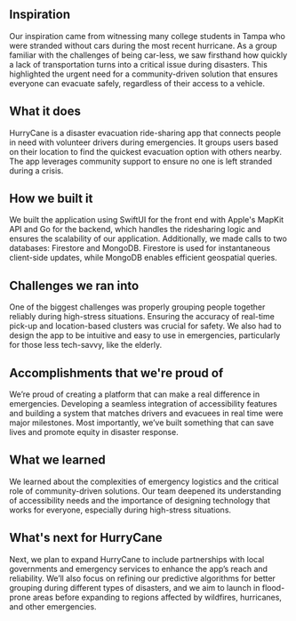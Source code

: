 ## Inspiration

Our inspiration came from witnessing many college students in Tampa who were stranded without cars during the most recent hurricane. As a group familiar with the challenges of being car-less, we saw firsthand how quickly a lack of transportation turns into a critical issue during disasters. This highlighted the urgent need for a community-driven solution that ensures everyone can evacuate safely, regardless of their access to a vehicle.

## What it does

HurryCane is a disaster evacuation ride-sharing app that connects people in need with volunteer drivers during emergencies. It groups users based on their location to find the quickest evacuation option with others nearby. The app leverages community support to ensure no one is left stranded during a crisis.

## How we built it

We built the application using SwiftUI for the front end with Apple's MapKit API and Go for the backend, which handles the ridesharing logic and ensures the scalability of our application. Additionally, we made calls to two databases: Firestore and MongoDB. Firestore is used for instantaneous client-side updates, while MongoDB enables efficient geospatial queries.

## Challenges we ran into

One of the biggest challenges was properly grouping people together reliably during high-stress situations. Ensuring the accuracy of real-time pick-up and location-based clusters was crucial for safety. We also had to design the app to be intuitive and easy to use in emergencies, particularly for those less tech-savvy, like the elderly.

## Accomplishments that we're proud of

We’re proud of creating a platform that can make a real difference in emergencies. Developing a seamless integration of accessibility features and building a system that matches drivers and evacuees in real time were major milestones. Most importantly, we’ve built something that can save lives and promote equity in disaster response.

## What we learned

We learned about the complexities of emergency logistics and the critical role of community-driven solutions. Our team deepened its understanding of accessibility needs and the importance of designing technology that works for everyone, especially during high-stress situations.
## What's next for HurryCane

Next, we plan to expand HurryCane to include partnerships with local governments and emergency services to enhance the app’s reach and reliability. We’ll also focus on refining our predictive algorithms for better grouping during different types of disasters, and we aim to launch in flood-prone areas before expanding to regions affected by wildfires, hurricanes, and other emergencies.
